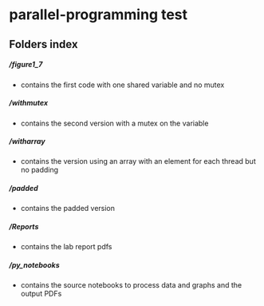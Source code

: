 # parallel-programming test

## Folders index

##### /figure1_7 
- contains the first code with one shared variable and no mutex

##### /withmutex
- contains the second version with a mutex on the variable

##### /witharray
- contains the version using an array with an element for each thread but no padding

##### /padded
- contains the padded version

##### /Reports
- contains the lab report pdfs

##### /py_notebooks
- contains the source notebooks to process data and graphs and the output PDFs

